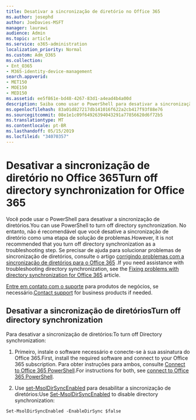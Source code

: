 ```yaml
---
title: Desativar a sincronização de diretório no Office 365
ms.author: josephd
author: JoeDavies-MSFT
manager: laurawi
audience: Admin
ms.topic: article
ms.service: o365-administration
localization_priority: Normal
ms.custom: Adm_O365
ms.collection:
- Ent_O365
- M365-identity-device-management
search.appverid:
- MET150
- MOE150
- MED150
ms.assetid: ee5f861e-bd48-4267-83d1-a4ead4b4a00d
description: Saiba como usar o PowerShell para desativar a sincronização de diretório para o Office 365
ms.openlocfilehash: 83a01d827217db141016f622a2cb417f93f88e76
ms.sourcegitcommit: 08e1e1c09f64926394043291a77856620d6f72b5
ms.translationtype: MT
ms.contentlocale: pt-BR
ms.lasthandoff: 05/15/2019
ms.locfileid: "34070357"
---
```

# <a name="turn-off-directory-synchronization-for-office-365"></a><span data-ttu-id="20d87-103">Desativar a sincronização de diretório no Office 365</span><span class="sxs-lookup"><span data-stu-id="20d87-103">Turn off directory synchronization for Office 365</span></span>
<span data-ttu-id="20d87-104">Você pode usar o PowerShell para desativar a sincronização de diretórios.</span><span class="sxs-lookup"><span data-stu-id="20d87-104">You can use PowerShell to turn off directory synchronization.</span></span> <span data-ttu-id="20d87-105">No entanto, não é recomendável que você desative a sincronização de diretório como uma etapa de solução de problemas.</span><span class="sxs-lookup"><span data-stu-id="20d87-105">However, it is not recommended that you turn off directory synchronization as a troubleshooting step.</span></span> <span data-ttu-id="20d87-106">Se precisar de ajuda para solucionar problemas de sincronização de diretórios, consulte o artigo [corrigindo problemas com a sincronização de diretórios para o Office 365](fix-problems-with-directory-synchronization.md) .</span><span class="sxs-lookup"><span data-stu-id="20d87-106">If you need assistance with troubleshooting directory synchronization, see the [Fixing problems with directory synchronization for Office 365](fix-problems-with-directory-synchronization.md) article.</span></span> 
  
<span data-ttu-id="20d87-107">[Entre em contato com o suporte](https://support.office.com/article/32a17ca7-6fa0-4870-8a8d-e25ba4ccfd4b) para produtos de negócios, se necessário.</span><span class="sxs-lookup"><span data-stu-id="20d87-107">[Contact support](https://support.office.com/article/32a17ca7-6fa0-4870-8a8d-e25ba4ccfd4b) for business products if needed.</span></span>
  
## <a name="turn-off-directory-synchronization"></a><span data-ttu-id="20d87-108">Desativar a sincronização de diretórios</span><span class="sxs-lookup"><span data-stu-id="20d87-108">Turn off directory synchronization</span></span>  
<span data-ttu-id="20d87-109">Para desativar a sincronização de diretórios:</span><span class="sxs-lookup"><span data-stu-id="20d87-109">To turn off Directory synchronization:</span></span>
  
1. <span data-ttu-id="20d87-110">Primeiro, instale o software necessário e conecte-se à sua assinatura do Office 365.</span><span class="sxs-lookup"><span data-stu-id="20d87-110">First, install the required software and connect to your Office 365 subscription.</span></span> <span data-ttu-id="20d87-111">Para obter instruções para ambos, consulte [Connect to Office 365 PowerShell](https://go.microsoft.com/fwlink/p/?LinkId=821938).</span><span class="sxs-lookup"><span data-stu-id="20d87-111">For instructions for both, see [connect to Office 365 PowerShell](https://go.microsoft.com/fwlink/p/?LinkId=821938).</span></span>
    
2. <span data-ttu-id="20d87-112">Use [set-MsolDirSyncEnabled](https://go.microsoft.com/fwlink/p/?LinkId=821939) para desabilitar a sincronização de diretórios:</span><span class="sxs-lookup"><span data-stu-id="20d87-112">Use [Set-MsolDirSyncEnabled](https://go.microsoft.com/fwlink/p/?LinkId=821939) to disable directory synchronization:</span></span> 
    
  ```
  Set-MsolDirSyncEnabled -EnableDirSync $false
  ```